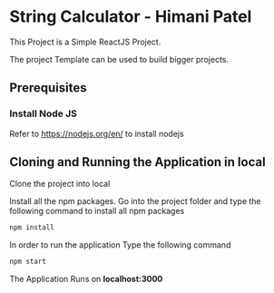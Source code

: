 # String Calculator - Himani Patel 

This Project is a Simple ReactJS Project.

The project Template can be used to build bigger projects.


## Prerequisites

### Install Node JS
Refer to https://nodejs.org/en/ to install nodejs

## Cloning and Running the Application in local

Clone the project into local

Install all the npm packages. Go into the project folder and type the following command to install all npm packages

```bash
npm install
```

In order to run the application Type the following command

```bash
npm start
```

The Application Runs on **localhost:3000**